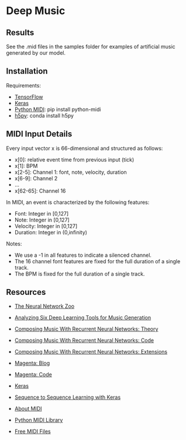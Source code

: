 # Deep Music

## Results
See the .mid files in the samples folder for examples of artificial music generated by our model.

## Installation
Requirements:
- [TensorFlow](https://www.tensorflow.org/versions/r0.11/get_started/os_setup.html#download-and-setup)
- [Keras](https://keras.io/#installation)
- [Python MIDI](https://github.com/vishnubob/python-midi): pip install python-midi
- [h5py](http://docs.h5py.org): conda install h5py

## MIDI Input Details
Every input vector x is 66-dimensional and structured as follows:
- x[0]: relative event time from previous input (tick)
- x[1]: BPM
- x[2-5]: Channel 1: font, note, velocity, duration
- x[6-9]: Channel 2
- ...
- x[62-65]: Channel 16

In MIDI, an event is characterized by the following features:
- Font: Integer in [0,127]
- Note: Integer in [0,127]
- Velocity: Integer in [0,127]
- Duration: Integer in (0,infinity)

Notes:
- We use a -1 in all features to indicate a silenced channel.
- The 16 channel font features are fixed for the full duration of a single track.
- The BPM is fixed for the full duration of a single track.

## Resources
* [The Neural Network Zoo](http://www.asimovinstitute.org/neural-network-zoo/)

* [Analyzing Six Deep Learning Tools for Music Generation](http://www.asimovinstitute.org/analyzing-deep-learning-tools-music/)

* [Composing Music With Recurrent Neural Networks: Theory](http://www.hexahedria.com/2015/08/03/composing-music-with-recurrent-neural-networks/)
* [Composing Music With Recurrent Neural Networks: Code](https://github.com/hexahedria/biaxial-rnn-music-composition)
* [Composing Music With Recurrent Neural Networks: Extensions](http://www.hexahedria.com/2016/08/08/summer-research-on-the-hmc-intelligent-music-software-team)

* [Magenta: Blog](https://magenta.tensorflow.org/)
* [Magenta: Code](https://github.com/tensorflow/magenta)

* [Keras](https://keras.io/)
* [Sequence to Sequence Learning with Keras](https://github.com/farizrahman4u/seq2seq)

* [About MIDI](http://stackoverflow.com/questions/14448380/how-do-i-read-a-midi-file-change-its-instrument-and-write-it-back)
* [Python MIDI Library](https://github.com/vishnubob/python-midi)

* [Free MIDI Files](http://www.mididb.com/genres/)
